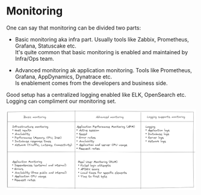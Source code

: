 # Monitoring

One can say that monitoring can be divided two parts:

* Basic monitoring aka infra part. Usually tools like Zabbix, Prometheus, Grafana, Statuscake etc. <br />
It's quite common that basic monitoring is enabled and maintained by Infra/Ops team.

* Advanced monitoring ak application monitoring. Tools like Prometheus, Grafana, AppDynamics, Dynatrace etc. <br />
Is enablement comes from the developers and business side.

Good setup has a centralized logging enabled like ELK, OpenSearch etc. Logging can compliment our monitoring set.

![Monitoring](Monit.png)
